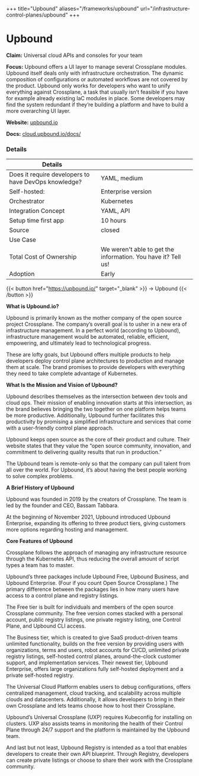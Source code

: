 +++
title="Upbound"
aliases="/frameworks/upbound"
url="/infrastructure-control-planes/upbound"
+++

# Upbound

**Claim:** Universal cloud APIs and consoles for your team

**Focus:** Upbound offers a UI layer to manage several Crossplane modules. Upbound itself deals only with infrastructure orchestration. The dynamic composition of configurations or automated workflows are not covered by the product. Upbound only works for developers who want to unify everything against Crossplane, a task that usually isn’t feasible if you have for example already existing IaC modules in place. Some developers may find the system redundant if they’re building a platform and have to build a more overarching UI layer. 

**Website:** [upbound.io](https://upbound.io/)

**Docs:** [cloud.upbound.io/docs/](https://cloud.upbound.io/docs/)


### Details
| Details |  |
| --- | ----------- |
| Does it require developers to have DevOps knowledge? | YAML, medium |
| Self-hosted: | Enterprise version |
| Orchestrator | Kubernetes |
| Integration Concept | YAML, API |
| Setup time first app | 10 hours |
| Source | closed |
| Use Case |  |
| Total Cost of Ownership | We weren't able to get the information. You have it? Tell us! |
| Adoption | Early |


{{< button href="https://upbound.io/" target="_blank" >}}
-> Upbound
{{< /button >}}  

**What is Upbound.io?**

Upbound is primarily known as the mother company of the open source project Crossplane. The company’s overall goal is to usher in a new era of infrastructure management. In a perfect world (according to Upbound), infrastructure management would be automated, reliable, efficient, empowering, and ultimately lead to technological progress.

These are lofty goals, but Upbound offers multiple products to help developers deploy control plane architectures to production and manage them at scale. The brand promises to provide developers with everything they need to take complete advantage of Kubernetes. 

**What Is the Mission and Vision of Upbound?**

Upbound describes themselves as the intersection between dev tools and cloud ops. Their mission of enabling innovation starts at this intersection, as the brand believes bringing the two together on one platform helps teams be more productive. Additionally, Upbound further facilitates this productivity by promising a simplified infrastructure and services that come with a user-friendly control plane approach.

Upbound keeps open source as the core of their product and culture. Their website states that they value the “open source community, innovation, and commitment to delivering quality results that run in production.” 

The Upbound team is remote-only so that the company can pull talent from all over the world. For Upbound, it’s about having the best people working to solve complex problems. 

**A Brief History of Upbound**

Upbound was founded in 2019 by the creators of Crossplane. The team is led by the founder and CEO, Bassam Tabbara. 

At the beginning of November 2021, Upbound introduced Upbound Enterprise, expanding its offering to three product tiers, giving customers more options regarding hosting and management. 

**Core Features of Upbound**

Crossplane follows the approach of managing any infrastructure resource through the Kubernetes API, thus reducing the overall amount of script types a team has to master. 

Upbound’s three packages include Upbound Free, Upbound Business, and Upbound Enterprise. (Four if you count Open Source Crossplane.) The primary difference between the packages lies in how many users have access to a control plane and registry listings.

The Free tier is built for individuals and members of the open source Crossplane community. The free version comes stacked with a personal account, public registry listings, one private registry listing, one Control Plane, and Upbound CLI access. 

The Business tier, which is created to give SaaS product-driven teams unlimited functionality, builds on the free version by providing users with organizations, terms and users, robot accounts for CI/CD, unlimited private registry listings, self-hosted control planes, around-the-clock customer support, and implementation services. Their newest tier, Upbound Enterprise, offers large organizations fully self-hosted deployment and a private self-hosted registry.

The Universal Cloud Platform enables users to debug configurations, offers centralized management, cloud tracking, and scalability across multiple clouds and datacenters. Additionally, it allows developers to bring in their own Crossplane and lets teams choose how to host their Crossplane.

Upbound’s Universal Crossplane (UXP) requires Kubeconfig for installing on clusters. UXP also assists teams in monitoring the health of their Control Plane through 24/7 support and the platform is maintained by the Upbound team.

And last but not least, Upbound Registry is intended as a tool that enables developers to create their own API blueprint. Through Registry, developers can create private listings or choose to share their work with the Crossplane community. 
